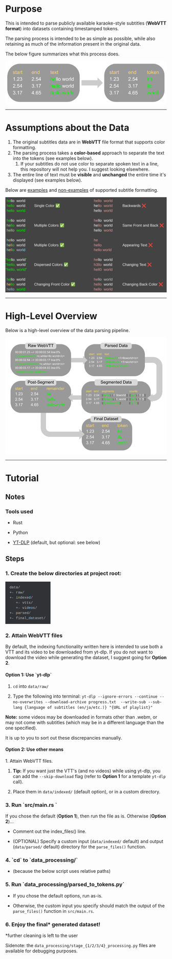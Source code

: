 <h1>Purpose</h1>

This is intended to parse publicly available karaoke-style subtitles (<b>WebVTT format</b>)
into datasets containing timestamped tokens.

The parsing process is intended to be as simple as possible,
while also retaining as much of the information present in the original data.

The below figure summarizes what this process does.

![image of process](about/input_output.png "Process")

___

<h1>Assumptions about the Data</h1>

1. The original subtitles data are in <b>WebVTT</b> file format that supports color formatting.
2. The parsing process takes a <b>color-based</b> approach to separate the text into the tokens (see examples below).
   1. If your subtitles do not use color to separate spoken text in a line, 
   this repository will not help you. I suggest looking elsewhere.
3. The entire line of text must be <b>visible</b> and <b>unchanged</b> the entire time it's displayed (see examples below).

Below are <u>examples</u> and <u>non-examples</u> of supported subtitle formatting.</h3>

![image of examples and nonexamples of supported color formats](about/examples.png "Examples")


---
<h1>High-Level Overview</h1>

Below is a high-level overview of the data parsing pipeline.

![Pipeline](about/pipeline.png "Pipeline")

___

<h1>Tutorial</h1>

<h2>Notes</h2>

<h3>Tools used</h3>

- Rust

- Python

- [YT-DLP](https://github.com/yt-dlp) (default, but optional: see below)

<h2>Steps</h2>
<h3>1. Create the below directories at project root:</h3>

![Directory Structure](about/directories.png)
<h3>2. Attain WebVTT files</h3>
<p>By default, the indexing functionality written here is intended to use both a VTT
and its video to be downloaded from yt-dlp. If you do not want to download the video 
while generating the dataset, I suggest going for <b>Option 2</b>.</p>
<h4>Option 1: Use `yt-dlp`</h4>

1. `cd` into `data/raw/`

2. Type the following into terminal:
`yt-dlp --ignore-errors --continue --no-overwrites --download-archive progress.txt 
    --write-sub --sub-lang {language of subtitles (en/ja/etc.)} "{URL of playlist}"`

<p><b>Note:</b> some videos may be downloaded in formats other than .webm, 
or may not come with subtitles (which may be in a different language
than the one specified).</p>

<p>It is up to you to sort out these discrepancies manually.</p>

<h4>Option 2: Use other means</h4>
1. Attain WebVTT files.

   1. <b>Tip:</b> If you want just the VTT's (and no videos) while using yt-dlp, you can add the `--skip-download` flag 
   (refer to <b>Option 1</b> for a template `yt-dlp` call).

2. Place them in `data/indexed/` (default option), or in a custom directory.

<h3>3. Run `src/main.rs `</h3>
If you chose the default (<b>Option 1</b>), then run the file as is.
Otherwise (<b>Option 2</b>)...

- Comment out the index_files() line.

- (OPTIONAL) Specify a custom input (`data/indexed/` default)
   and output (`data/parsed/` default) directory
   for the `parse_files()` function.

<h3>4. `cd` to `data_processing/` </h3>

- (because the below script uses relative paths)

<h3>5. Run `data_processing/parsed_to_tokens.py`</h3>

- If you chose the default options, run as-is.

- Otherwise, the custom input you specify should match the output of the `parse_files()` function in `src/main.rs`.

<h3>6. Enjoy the final* generated dataset!</h3>
*further cleaning is left to the user

Sidenote: the `data_processing/stage_{1/2/3/4}_processing.py` files are available for debugging purposes.









